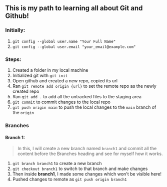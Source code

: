## This is my path to learning all about Git and Github!

### Initially:
1. `git config --global user.name "Your Full Name"`
2. `git config --global user.email "your_email@example.com"`

### Steps:
1. Created a folder in my local machine
2. Initialized git with `git init`
3. Open github and created a new repo, copied its url
4. Ran `git remote add origin {url}` to set the remote repo as the newly created repo
5. Ran `git add .` to add all the untracked files to the staging area
6. `git commit` to commit changes to the local repo
7. `git push origin main` to push the local changes to the `main` branch of the `origin`

### Branches

#### Branch 1:
> In this, I will create a new branch named `branch1` and commit all the content before the Branches heading and see for myself how it works.

1. `git branch branch1` to create a new branch
2. `git checkout branch1` to switch to that branch and make changes
3. Then inside **branch1**, I made some changes which won't be visible here!
4. Pushed changes to remote as `git push origin branch1`
